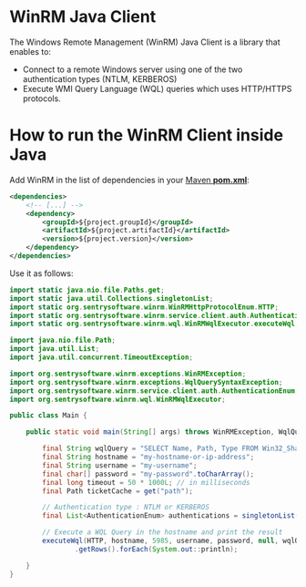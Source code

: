 # WinRM Java Client

The Windows Remote Management (WinRM) Java Client is a library that enables to:
* Connect to a remote Windows server using one of the two authentication types (NTLM, KERBEROS)
* Execute WMI Query Language (WQL) queries which uses HTTP/HTTPS protocols.

# How to run the WinRM Client inside Java

Add WinRM in the list of dependencies in your [Maven **pom.xml**](https://maven.apache.org/pom.html):

```xml
<dependencies>
	<!-- [...] -->
	<dependency>
		<groupId>${project.groupId}</groupId>
		<artifactId>${project.artifactId}</artifactId>
		<version>${project.version}</version>
	</dependency>
</dependencies>
```

Use it as follows:
```Java
import static java.nio.file.Paths.get;
import static java.util.Collections.singletonList;
import static org.sentrysoftware.winrm.WinRMHttpProtocolEnum.HTTP;
import static org.sentrysoftware.winrm.service.client.auth.AuthenticationEnum.NTLM;
import static org.sentrysoftware.winrm.wql.WinRMWqlExecutor.executeWql;

import java.nio.file.Path;
import java.util.List;
import java.util.concurrent.TimeoutException;

import org.sentrysoftware.winrm.exceptions.WinRMException;
import org.sentrysoftware.winrm.exceptions.WqlQuerySyntaxException;
import org.sentrysoftware.winrm.service.client.auth.AuthenticationEnum;
import org.sentrysoftware.winrm.wql.WinRMWqlExecutor;

public class Main {

	public static void main(String[] args) throws WinRMException, WqlQuerySyntaxException, TimeoutException {

		final String wqlQuery = "SELECT Name, Path, Type FROM Win32_Share";
		final String hostname = "my-hostname-or-ip-address";
		final String username = "my-username";
		final char[] password = "my-password".toCharArray();
		final long timeout = 50 * 1000L; // in milliseconds
		final Path ticketCache = get("path");

		// Authentication type : NTLM or KERBEROS
		final List<AuthenticationEnum> authentications = singletonList(NTLM);

		// Execute a WQL Query in the hostname and print the result
		executeWql(HTTP, hostname, 5985, username, password, null, wqlQuery, timeout, ticketCache, authentications)
				.getRows().forEach(System.out::println);

	}
}
```
